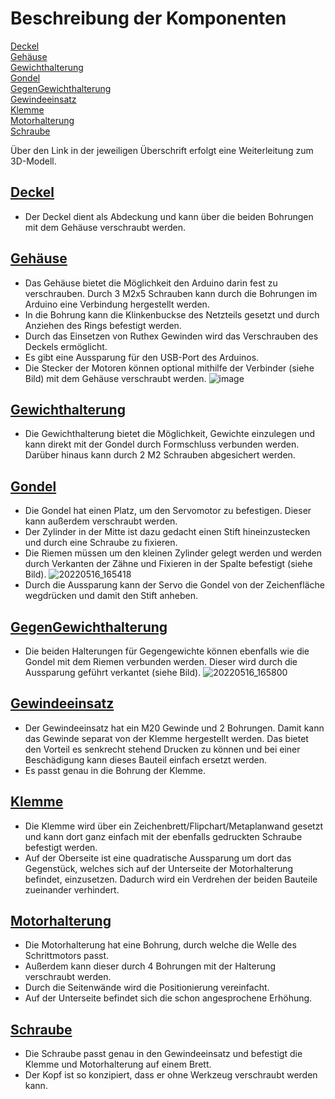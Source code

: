 ﻿# Beschreibung der Komponenten

[Deckel](#deckel)<br>
[Gehäuse](#gehäuse)<br>
[Gewichthalterung](#gewichthalterung)<br>
[Gondel](#gondel)<br>
[GegenGewichthalterung](#gegengewichthalterung)<br>
[Gewindeeinsatz](#gewindeeinsatz)<br>
[Klemme](#klemme)<br>
[Motorhalterung](#motorhalterung)<br>
[Schraube](#schraube)<br>

Über den Link in der jeweiligen Überschrift erfolgt eine Weiterleitung zum 3D-Modell.


## [Deckel](https://github.com/ync-ghr/polarplotter/blob/main/stl/1x_Deckel.stl)

- Der Deckel dient als Abdeckung und kann über die beiden Bohrungen mit dem Gehäuse verschraubt werden. 


## [Gehäuse](https://github.com/ync-ghr/polarplotter/blob/main/stl/1x_Geh%C3%A4use.stl)

- Das Gehäuse bietet die Möglichkeit den Arduino darin fest zu verschrauben. Durch 3 M2x5 Schrauben kann durch die Bohrungen im Arduino eine Verbindung hergestellt werden.
- In die Bohrung kann die Klinkenbuckse des Netzteils gesetzt und durch Anziehen des Rings befestigt werden.
- Durch das Einsetzen von Ruthex Gewinden wird das Verschrauben des Deckels ermöglicht.
- Es gibt eine Aussparung für den USB-Port des Arduinos.
- Die Stecker der Motoren können optional mithilfe der Verbinder (siehe Bild) mit dem Gehäuse verschraubt werden. 
![image](https://user-images.githubusercontent.com/58829180/168617906-3ef32831-03f2-4215-9987-9bff20a08ea0.png)


## [Gewichthalterung](https://github.com/ync-ghr/polarplotter/blob/main/stl/1x_Gewichthalterung.stl)

- Die Gewichthalterung bietet die Möglichkeit, Gewichte einzulegen und kann direkt mit der Gondel durch Formschluss verbunden werden. Darüber hinaus kann durch 2 M2 Schrauben abgesichert werden.


## [Gondel](https://github.com/ync-ghr/polarplotter/blob/main/stl/1x_Gondel.stl)

- Die Gondel hat einen Platz, um den Servomotor zu befestigen. Dieser kann außerdem verschraubt werden.
- Der Zylinder in der Mitte ist dazu gedacht einen Stift hineinzustecken und durch eine Schraube zu fixieren.
- Die Riemen müssen um den kleinen Zylinder gelegt werden und werden durch Verkanten der Zähne und Fixieren in der Spalte befestigt (siehe Bild).
![20220516_165418](https://user-images.githubusercontent.com/58829180/168621887-7a7ef089-f347-4402-8e4d-bb12416912ba.jpg)
- Durch die Aussparung kann der Servo die Gondel von der Zeichenfläche wegdrücken und damit den Stift anheben.


## [GegenGewichthalterung](https://github.com/ync-ghr/polarplotter/blob/main/stl/2x_GegenGewichthalterung.stl)

- Die beiden Halterungen für Gegengewichte können ebenfalls wie die Gondel mit dem Riemen verbunden werden. Dieser wird durch die Aussparung geführt verkantet (siehe Bild).
![20220516_165800](https://user-images.githubusercontent.com/58829180/168622646-2d21994f-f872-4686-8325-220949e5842b.jpg)


## [Gewindeeinsatz](https://github.com/ync-ghr/polarplotter/blob/main/stl/2x_Gewindeeinsatz.stl)

- Der Gewindeeinsatz hat ein M20 Gewinde und 2 Bohrungen. Damit kann das Gewinde separat von der Klemme hergestellt werden. Das bietet den Vorteil es senkrecht stehend Drucken zu können und bei einer Beschädigung kann dieses Bauteil einfach ersetzt werden.
- Es passt genau in die Bohrung der Klemme.


## [Klemme](https://github.com/ync-ghr/polarplotter/blob/main/stl/2x_Klemme.stl)

- Die Klemme wird über ein Zeichenbrett/Flipchart/Metaplanwand gesetzt und kann dort ganz einfach mit der ebenfalls gedruckten Schraube befestigt werden.
- Auf der Oberseite ist eine quadratische Aussparung um dort das Gegenstück, welches sich auf der Unterseite der Motorhalterung befindet, einzusetzen. Dadurch wird ein Verdrehen der beiden Bauteile zueinander verhindert.

## [Motorhalterung](https://github.com/ync-ghr/polarplotter/blob/main/stl/2x_Motorhalterung.stl)

- Die Motorhalterung hat eine Bohrung, durch welche die Welle des Schrittmotors passt.
- Außerdem kann dieser durch 4 Bohrungen mit der Halterung verschraubt werden.
- Durch die Seitenwände wird die Positionierung vereinfacht.
- Auf der Unterseite befindet sich die schon angesprochene Erhöhung.

## [Schraube](https://github.com/ync-ghr/polarplotter/blob/main/stl/2x_Schraube.stl)

- Die Schraube passt genau in den Gewindeeinsatz und befestigt die Klemme und Motorhalterung auf einem Brett.
- Der Kopf ist so konzipiert, dass er ohne Werkzeug verschraubt werden kann.

